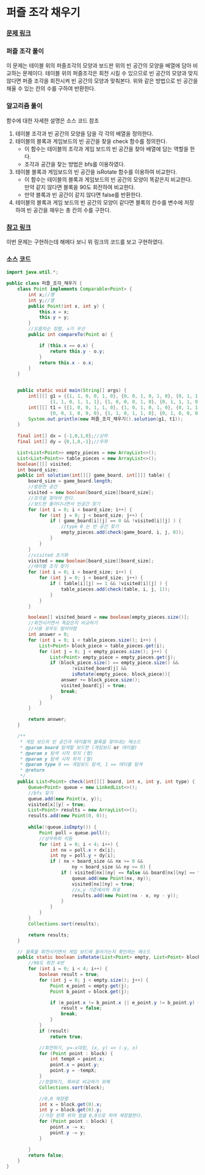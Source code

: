 # 퍼즐 조각 채우기

### [문제 링크](https://school.programmers.co.kr/learn/courses/30/parts/12421)

### 퍼즐 조각 풀이
이 문제는 테이블 위의 퍼즐조각의 모양과 보드판 위의 빈 공간의 모양을 배열에 담아 비교하는 문제이다.
테이블 위의 퍼즐조각은 회전 시킬 수 있으므로 빈 공간의 모양과 맞지 않다면 퍼즐 조각을 회전시켜 빈 공간의 모양과 맞춰본다.
위와 같은 방법으로 빈 공간을 채울 수 있는 칸의 수를 구하여 반환한다.

### 알고리즘 풀이
함수에 대한 자세한 설명은 소스 코드 참조
1. 테이블 조각과 빈 공간의 모양을 담을 각 각의 배열을 정의한다.
2. 테이블의 블록과 게임보드의 빈 공간을 찾을 check 함수를 정의한다.
   + 이 함수는 테이블의 조각과 게임 보드의 빈 공간을 찾아 배열에 담는 역할을 한다.
   + 조각과 공간을 찾는 방법은 bfs를 이용하였다.
3. 테이블 블록과 게임보드의 빈 공간을 isRotate 함수를 이용하여 비교한다.
   + 이 함수는 테이블의 블록과 게임보드의 빈 공간의 모양이 똑같은지 비교한다. <br> 만약 같지 않다면 블록을 90도 회전하여 비교한다.
   + 만약 블록과 빈 공간이 같지 않다면 false를 반환한다.
4. 테이블의 블록과 게임 보드의 빈 공간의 모양이 같다면 블록의 칸수를 변수에 저장하여 빈 공간을 채우는 총 칸의 수를 구한다.




### [참고 링크](https://velog.io/@minchae75/%ED%94%84%EB%A1%9C%EA%B7%B8%EB%9E%98%EB%A8%B8%EC%8A%A4-Java-%ED%8D%BC%EC%A6%90-%EC%A1%B0%EA%B0%81-%EC%B1%84%EC%9A%B0%EA%B8%B0)
이번 문제는 구현하는데 해메다 보니 위 링크의 코드를 보고 구현하였다.



### 소스 코드

```java
import java.util.*;

public class 퍼즐_조각_채우기 {
    class Point implements Comparable<Point> {
        int x;//행
        int y;//열
        public Point(int x, int y) {
            this.x = x;
            this.y = y;
        }
        //오름차순 정렬, x가 우선
        public int compareTo(Point o) {

            if (this.x == o.x) {
                return this.y - o.y;
            }
            return this.x - o.x;
        }
    }


    public static void main(String[] args) {
        int[][] g1 = {{1, 1, 0, 0, 1, 0}, {0, 0, 1, 0, 1, 0}, {0, 1, 1, 0, 0, 1},
                {1, 1, 0, 1, 1, 1}, {1, 0, 0, 0, 1, 0}, {0, 1, 1, 1, 0, 0}};
        int[][] t1 = {{1, 0, 0, 1, 1, 0}, {1, 0, 1, 0, 1, 0}, {0, 1, 1, 0, 1, 1},
                {0, 0, 1, 0, 0, 0}, {1, 1, 0, 1, 1, 0}, {0, 1, 0, 0, 0, 0}};
        System.out.println(new 퍼즐_조각_채우기().solution(g1, t1));
    }
    
    final int[] dx = {-1,0,1,0};//상하
    final int[] dy = {0,1,0,-1};//우좌

    List<List<Point>> empty_pieces = new ArrayList<>();
    List<List<Point>> table_pieces = new ArrayList<>();
    boolean[][] visited;
    int board_size;
    public int solution(int[][] game_board, int[][] table) {
        board_size = game_board.length;
        //방문한 공간
        visited = new boolean[board_size][board_size];
        //조각을 찾아야 한다.
        //보드판 돌아다니면서 빈공간 찾기
        for (int i = 0; i < board_size; i++) {
            for (int j = 0; j < board_size; j++) {
                if ( game_board[i][j] == 0 && !visited[i][j] ) {
                    //type 0 는 빈 공간 찾기
                    empty_pieces.add(check(game_board, i, j, 0));
                }
            }
        }
        //visited 초기화
        visited = new boolean[board_size][board_size];
        //테이블 조각 찾기
        for (int i = 0; i < board_size; i++) {
            for (int j = 0; j < board_size; j++) {
                if ( table[i][j] == 1 && !visited[i][j] ) {
                    table_pieces.add(check(table, i, j, 1));
                }
            }
        }

        boolean[] visited_board = new boolean[empty_pieces.size()];
        //회전시키면서 똑같은지 비교하기
        //사용 유무도 알아야함
        int answer = 0;
        for (int i = 0; i < table_pieces.size(); i++) {
            List<Point> block_piece = table_pieces.get(i);
            for (int j = 0; j < empty_pieces.size(); j++) {
                List<Point> empty_piece = empty_pieces.get(j);
                if (block_piece.size() == empty_piece.size() &&
                        !visited_board[j] &&
                        isRotate(empty_piece, block_piece)){
                    answer += block_piece.size();
                    visited_board[j] = true;
                    break;
                }
            }
        }

        return answer;
    }

    /**
     * 게임 보드의 빈 공간과 테이블의 블록을 찾아내는 메소드
     * @param board 탐색할 보드판 (게임보드 or 테이블)
     * @param x 탐색 시작 위치 (행)
     * @param y 탐색 시작 위치 (열)
     * @param type 0 == 게임보드 탐색, 1 == 테이블 탐색
     * @return
     */
    public List<Point> check(int[][] board, int x, int y, int type) {
        Queue<Point> queue = new LinkedList<>();
        //bfs 찾기
        queue.add(new Point(x, y));
        visited[x][y] = true;
        List<Point> results = new ArrayList<>();
        results.add(new Point(0, 0));
        
        while(!queue.isEmpty()) {
            Point poll = queue.poll();
            //상우하좌 이동
            for (int i = 0; i < 4; i++) {
                int nx = poll.x + dx[i];
                int ny = poll.y + dy[i];
                if ( nx < board_size && nx >= 0 &&
                        ny < board_size && ny >= 0) {
                    if ( visited[nx][ny] == false && board[nx][ny] == type ){
                        queue.add(new Point(nx, ny));
                        visited[nx][ny] = true;
                        //x,y 기준에서의 좌표
                        results.add(new Point(nx - x, ny - y));
                    }
                }
            }
        }
        Collections.sort(results);

        return results;
    }

    // 블록을 회전시키면서 게임 보드에 들어가는지 확인하는 메소드
    public static boolean isRotate(List<Point> empty, List<Point> block) {
        //90도 회전 4번
        for (int i = 0; i < 4; i++) {
            boolean result = true;
            for (int j = 0; j < empty.size(); j++) {
                Point e_point = empty.get(j);
                Point b_point = block.get(j);

                if (e_point.x != b_point.x || e_point.y != b_point.y) {
                    result = false;
                    break;
                }
            }
            if (result)
                return true;

            //회전하기, y=-x대칭, (x, y) => (-y, x)
            for (Point point : block) {
                int tempX = point.x;
                point.x = point.y;
                point.y = -tempX;
            }
            //정렬하기, 똑바로 비교하기 위해
            Collections.sort(block);

            //0,0 재정렬
            int x = block.get(0).x;
            int y = block.get(0).y;
            //가장 왼쪽 위의 점을 0,0으로 하여 재정렬한다.
            for (Point point : block) {
                point.x -= x;
                point.y -= y;
            }

        }
        return false;
    }
}
```